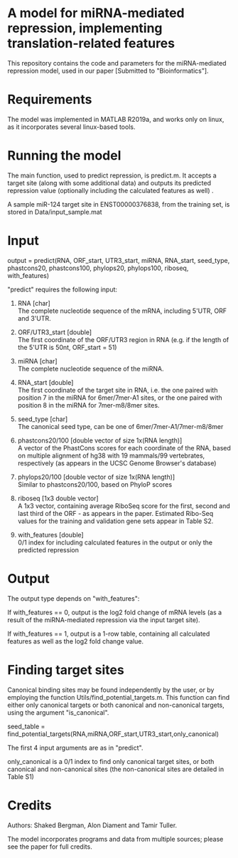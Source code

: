 # A model for miRNA-mediated repression, implementing translation-related features
This repository contains the code and parameters for the miRNA-mediated repression model, used in our paper [Submitted to "Bioinformatics"].

# Requirements
The model was implemented in MATLAB R2019a, and works only on linux, as it incorporates several linux-based tools.

# Running the model
The main function, used to predict repression, is predict.m. It accepts a target site (along with some additional data) and outputs its predicted repression value (optionally including the calculated features as well) .

A sample miR-124 target site in ENST00000376838, from the training set, is stored in Data/input_sample.mat

# Input

output = predict(RNA, ORF_start, UTR3_start, miRNA, RNA_start, seed_type, phastcons20, phastcons100, phylops20, phylops100, riboseq, with_features)

"predict" requires the following input:

1. RNA [char]<br />
The complete nucleotide sequence of the mRNA, including 5'UTR, ORF and 3'UTR.

2. ORF/UTR3_start [double]<br />
The first coordinate of the ORF/UTR3 region in RNA (e.g. if the length of the 5'UTR is 50nt, ORF_start = 51)

3. miRNA [char]<br />
The complete nucleotide sequence of the miRNA.

4. RNA_start [double]<br />
The first coordinate of the target site in RNA, i.e. the one paired with position 7 in the miRNA for 6mer/7mer-A1 sites, or the one paired with position 8 in the miRNA for 7mer-m8/8mer sites.

5. seed_type [char]<br />
The canonical seed type, can be one of 6mer/7mer-A1/7mer-m8/8mer

6. phastcons20/100 [double vector of size 1x(RNA length)]<br />
A vector of the PhastCons scores for each coordinate of the RNA, based on multiple alignment of hg38 with 19 mammals/99 vertebrates, respectively (as appears in the UCSC Genome Browser's database)

7. phylops20/100 [double vector of size 1x(RNA length)]<br />
Similar to phastcons20/100, based on PhyloP scores

8. riboseq [1x3 double vector]<br />
A 1x3 vector, containing average RiboSeq score for the first, second and last third of the ORF - as appears in the paper. Estimated Ribo-Seq values for the training and validation gene sets appear in Table S2.

9. with_features [double]<br />
0/1 index for including calculated features in the output or only the predicted repression

# Output
The output type depends on "with_features":

If with_features == 0, output is the log2 fold change of mRNA levels (as a result of the miRNA-mediated repression via the input target site).

If with_features == 1, output is a 1-row table, containing all calculated features as well as the log2 fold change value.

# Finding target sites
Canonical binding sites may be found independently by the user, or by employing the function Utils/find_potential_targets.m. This function can find either only canonical targets or both canonical and non-canonical targets, using the argument "is_canonical".

seed_table = find_potential_targets(RNA,miRNA,ORF_start,UTR3_start,only_canonical)

The first 4 input arguments are as in "predict". 

only_canonical is a 0/1 index to find only canonical target sites, or both canonical and non-canonical sites (the non-canonical sites are detailed in Table S1)

# Credits
Authors: Shaked Bergman, Alon Diament and Tamir Tuller.

The model incorporates programs and data from multiple sources; please see the paper for full credits.
